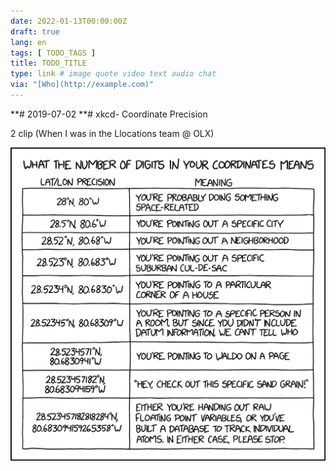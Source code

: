 ```yaml
---
date: 2022-01-13T00:00:00Z
draft: true
lang: en
tags: [ TODO_TAGS ]
title: TODO_TITLE
type: link # image quote video text audio chat
via: "[Who](http://example.com)"
---
```



**# 2019-07-02 **# xkcd- Coordinate Precision

2 clip
(When I was in the Llocations team @ OLX)

![2019-07-02 xkcd- Coordinate Precision](2019-07-02%20xkcd-%20Coordinate%20Precision.png)

